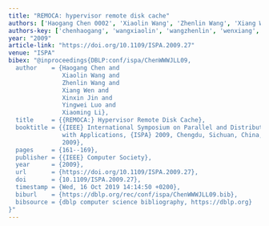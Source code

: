 ```yaml
---
title: "REMOCA: hypervisor remote disk cache"
authors: ['Haogang Chen 0002', 'Xiaolin Wang', 'Zhenlin Wang', 'Xiang Wen', 'Xinxin Jin', 'Yingwei Luo', 'Xiaoming Li']
authors-key: ['chenhaogang', 'wangxiaolin', 'wangzhenlin', 'wenxiang', 'jinxinxin', 'luoyingwei', 'lixiaoming']
year: "2009"
article-link: "https://doi.org/10.1109/ISPA.2009.27"
venue: "ISPA"
bibex: "@inproceedings{DBLP:conf/ispa/ChenWWWJLL09,
  author    = {Haogang Chen and
               Xiaolin Wang and
               Zhenlin Wang and
               Xiang Wen and
               Xinxin Jin and
               Yingwei Luo and
               Xiaoming Li},
  title     = {{REMOCA:} Hypervisor Remote Disk Cache},
  booktitle = {{IEEE} International Symposium on Parallel and Distributed Processing
               with Applications, {ISPA} 2009, Chengdu, Sichuan, China, 10-12 August
               2009},
  pages     = {161--169},
  publisher = {{IEEE} Computer Society},
  year      = {2009},
  url       = {https://doi.org/10.1109/ISPA.2009.27},
  doi       = {10.1109/ISPA.2009.27},
  timestamp = {Wed, 16 Oct 2019 14:14:50 +0200},
  biburl    = {https://dblp.org/rec/conf/ispa/ChenWWWJLL09.bib},
  bibsource = {dblp computer science bibliography, https://dblp.org}
}"
---
```

